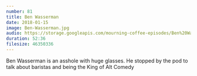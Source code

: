 ```yaml
---
number: 81 
title: Ben Wasserman
date: 2018-01-15
image: Ben-Wasserman.jpg
audio: https://storage.googleapis.com/mourning-coffee-episodes/Ben%20Wasserman%20Release.mp3
duration: 52:36
filesize: 46350336 
---
```


Ben Wasserman is an asshole with huge glasses. He stopped by the pod to talk about baristas and being the King of Alt Comedy
